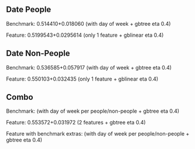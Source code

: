 ## Date People

Benchmark: 0.514410+0.018060 (with day of week + gbtree eta 0.4)

Feature: 0.5199543+0.0295614 (only 1 feature + gblinear eta 0.4)

## Date Non-People

Benchmark: 0.536585+0.057917 (with day of week + gbtree eta 0.4)

Feature: 0.550103+0.032435 (only 1 feature + gblinear eta 0.4)

## Combo

Benchmark:  (with day of week per people/non-people + gbtree eta 0.4)

Feature: 0.553572+0.031972 (2 features + gbtree eta 0.4)

Feature with benchmark extras:  (with day of week per people/non-people + gbtree eta 0.4)
